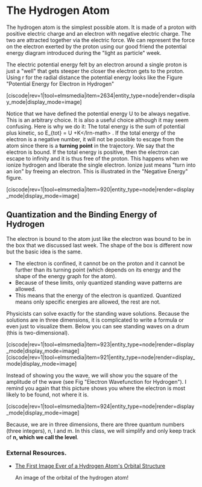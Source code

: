 # The Hydrogen Atom

The hydrogen atom is the simplest possible atom. It is made of a proton with positive electric charge and an electron with negative electric charge. The two are attracted together via the electric force. We can represent the force on the electron exerted by the proton using our good friend the potential energy diagram introduced during the "light as particle" week.

The electric potential energy felt by an electron around a single proton is just a "well" that gets steeper the closer the electron gets to the proton. Using r for the radial distance the potential energy looks like the Figure "Potential Energy for Electron in Hydrogen"

\[ciscode\|rev=1\|tool=elmsmedia\|item=2634\|entity\_type=node\|render=display\_mode\|display\_mode=image\]

Notice that we have defined the potential energy U to be always negative. This is an arbitrary choice. It is also a useful choice although it may seem confusing. Here is why we do it: The total energy is the sum of potential plus kinetic, so E\_{tot} = U +K&lt;/lrn-math&gt; . If the total energy of the electron is a negative number, it will not be possible to escape from the atom since there is a **turning point** in the trajectory. We say that the electron is bound. If the total energy is positive, then the electron can escape to infinity and it is thus free of the proton. This happens when we ionize hydrogen and liberate the single electron. Ionize just means "turn into an ion" by freeing an electron. This is illustrated in the "Negative Energy" figure.

\[ciscode\|rev=1\|tool=elmsmedia\|item=920\|entity\_type=node\|render=display\_mode\|display\_mode=image\]

## Quantization and the Binding Energy of Hydrogen

The electron is bound to the atom just like the electron was bound to be in the box that we discussed last week. The shape of the box is different now but the basic idea is the same.

* The electron is confined, it cannot be on the proton and it cannot be further than its turning point \(which depends on its energy and the shape of the energy graph for the atom\).
* Because of these limits, only quantized standing wave patterns are allowed.
* This means that the energy of the electron is quantized. Quantized means only specific energies are allowed, the rest are not.

Physicists can solve exactly for the standing wave solutions. Because the solutions are in three dimensions, it is complicated to write a formula or even just to visualize them. Below you can see standing waves on a drum \(this is two-dimensional\).

\[ciscode\|rev=1\|tool=elmsmedia\|item=923\|entity\_type=node\|render=display\_mode\|display\_mode=image\] \[ciscode\|rev=1\|tool=elmsmedia\|item=921\|entity\_type=node\|render=display\_mode\|display\_mode=image\]

Instead of showing you the wave, we will show you the square of the amplitude of the wave \(see Fig "Electron Wavefunction for Hydrogen"\). I remind you again that this picture shows you where the electron is most likely to be found, not where it is.

\[ciscode\|rev=1\|tool=elmsmedia\|item=924\|entity\_type=node\|render=display\_mode\|display\_mode=image\]

Because, we are in three dimensions, there are three quantum numbers \(three integers\), n, l and m. In this class, we will simplify and only keep track of **n, which we call the level**.

### External Resources.

* [The First Image Ever of a Hydrogen Atom's Orbital Structure](http://io9.com/the-first-image-ever-of-a-hydrogen-atoms-orbital-struc-509684901)

  An image of the orbital of the hydrogen atom!

